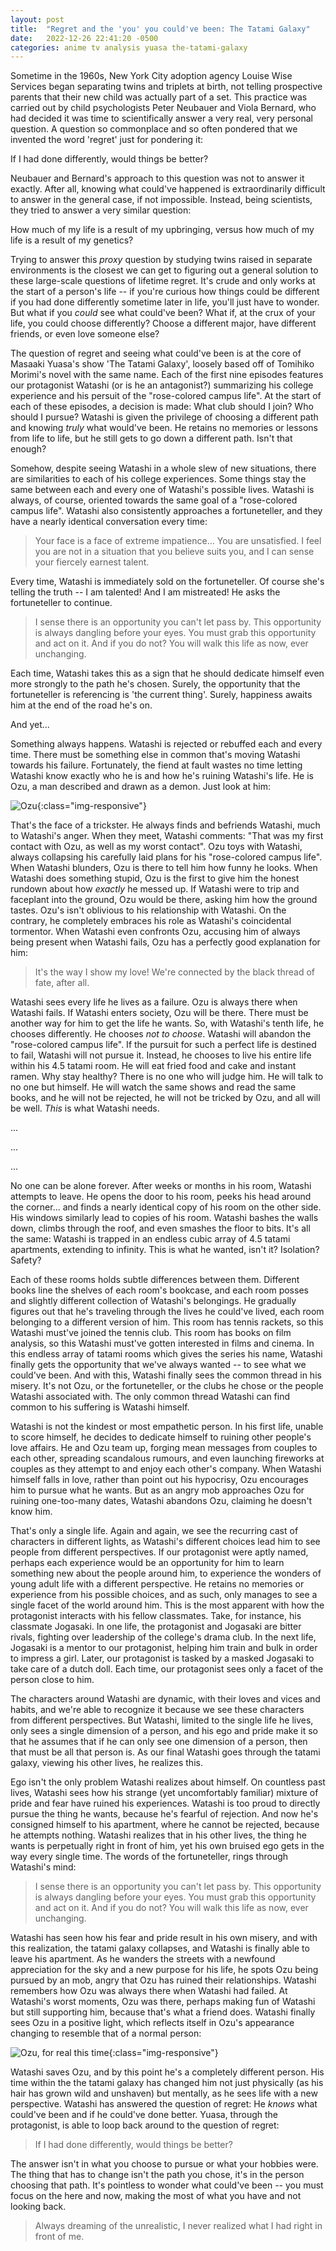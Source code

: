 ```yaml
---
layout: post
title:  "Regret and the 'you' you could've been: The Tatami Galaxy"
date:   2022-12-26 22:41:20 -0500
categories: anime tv analysis yuasa the-tatami-galaxy
---
```

Sometime in the 1960s, New York City adoption agency Louise Wise Services began separating twins and triplets at birth, not telling prospective parents that their new child was actually part of a set. This practice was carried out by child psychologists Peter Neubauer and Viola Bernard, who had decided it was time to scientifically answer a very real, very personal question. A question so commonplace and so often pondered that we invented the word 'regret' just for pondering it: 

If I had done differently, would things be better? 

Neubauer and Bernard's approach to this question was not to answer it exactly. After all, knowing what could've happened is extraordinarily difficult to answer in the general case, if not impossible. Instead, being scientists, they tried to answer a very similar question: 

How much of my life is a result of my upbringing, versus how much of my life is a result of my genetics?

Trying to answer this *proxy* question by studying twins raised in separate environments is the closest we can get to figuring out a general solution to these large-scale questions of lifetime regret. It's crude and only works at the start of a person's life -- if you're curious how things could be different if you had done differently sometime later in life, you'll just have to wonder. But what if you *could* see what could've been? What if, at the crux of your life, you could choose differently? Choose a different major, have different friends, or even love someone else? 

The question of regret and seeing what could've been is at the core of Masaaki Yuasa's show 'The Tatami Galaxy', loosely based off of Tomihiko Morimi's novel with the same name. Each of the first nine episodes features our protagonist Watashi (or is he an antagonist?) summarizing his college experience and his persuit of the "rose-colored campus life". At the start of each of these episodes, a decision is made: What club should I join? Who should I pursue? Watashi is given the privilege of choosing a different path and knowing *truly* what would've been. He retains no memories or lessons from life to life, but he still gets to go down a different path. Isn't that enough? 

Somehow, despite seeing Watashi in a whole slew of new situations, there are similarities to each of his college experiences. Some things stay the same between each and every one of Watashi's possible lives. Watashi is always, of course, oriented towards the same goal of a "rose-colored campus life". Watashi also consistently approaches a fortuneteller, and they have a nearly identical conversation every time:

> Your face is a face of extreme impatience... You are unsatisfied. I feel you are not in a situation that you believe suits you, and I can sense your fiercely earnest talent. 

Every time, Watashi is immediately sold on the fortuneteller. Of course she's telling the truth -- I am talented! And I am mistreated! He asks the fortuneteller to continue. 

> I sense there is an opportunity you can't let pass by. This opportunity is always dangling before your eyes. You must grab this opportunity and act on it. And if you do not? You will walk this life as now, ever unchanging. 

Each time, Watashi takes this as a sign that he should dedicate himself even more strongly to the path he's chosen. Surely, the opportunity that the fortuneteller is referencing is 'the current thing'. Surely, happiness awaits him at the end of the road he's on. 

And yet...

Something always happens. Watashi is rejected or rebuffed each and every time. There must be something else in common that's moving Watashi towards his failure. Fortunately, the fiend at fault wastes no time letting Watashi know exactly who he is and how he's ruining Watashi's life. He is Ozu, a man described and drawn as a demon. Just look at him: 

![Ozu]({{site.baseurl}}/assets/images/tatami/ozu.jpg){:class="img-responsive"}

That's the face of a trickster. He always finds and befriends Watashi, much to Watashi's anger. When they meet, Watashi comments: "That was my first contact with Ozu, as well as my worst contact". Ozu toys with Watashi, always collapsing his carefully laid plans for his "rose-colored campus life". When Watashi blunders, Ozu is there to tell him how funny he looks. When Watashi does something stupid, Ozu is the first to give him the honest rundown about how *exactly* he messed up. If Watashi were to trip and faceplant into the ground, Ozu would be there, asking him how the ground tastes. Ozu's isn't oblivious to his relationship with Watashi. On the contrary, he completely embraces his role as Watashi's coincidental tormentor. When Watashi even confronts Ozu, accusing him of always being present when Watashi fails, Ozu has a perfectly good explanation for him: 

> It's the way I show my love! We're connected by the black thread of fate, after all.

Watashi sees every life he lives as a failure. Ozu is always there when Watashi fails. If Watashi enters society, Ozu will be there. There must be another way for him to get the life he wants. So, with Watashi's tenth life, he chooses differently. He chooses *not to choose*. Watashi will abandon the "rose-colored campus life". If the pursuit for such a perfect life is destined to fail, Watashi will not pursue it. Instead, he chooses to live his entire life within his 4.5 tatami room. He will eat fried food and cake and instant ramen. Why stay healthy? There is no one who will judge him. He will talk to no one but himself. He will watch the same shows and read the same books, and he will not be rejected, he will not be tricked by Ozu, and all will be well. *This* is what Watashi needs. 

...

...

...

No one can be alone forever. After weeks or months in his room, Watashi attempts to leave. He opens the door to his room, peeks his head around the corner... and finds a nearly identical copy of his room on the other side. His windows similarly lead to copies of his room. Watashi bashes the walls down, climbs through the roof, and even smashes the floor to bits. It's all the same: Watashi is trapped in an endless cubic array of 4.5 tatami apartments, extending to infinity. This is what he wanted, isn't it? Isolation? Safety?

Each of these rooms holds subtle differences between them. Different books line the shelves of each room's bookcase, and each room posses and slightly different collection of Watashi's belongings. He gradually figures out that he's traveling through the lives he could've lived, each room belonging to a different version of him. This room has tennis rackets, so this Watashi must've joined the tennis club. This room has books on film analysis, so this Watashi must've gotten interested in films and cinema. In this endless array of tatami rooms which gives the series his name, Watashi finally gets the opportunity that we've always wanted -- to see what we could've been. And with this, Watashi finally sees the common thread in his misery. It's not Ozu, or the fortuneteller, or the clubs he chose or the people Watashi associated with. The only common thread Watashi can find common to his suffering is Watashi himself. 

Watashi is not the kindest or most empathetic person. In his first life, unable to score himself, he decides to dedicate himself to ruining other people's love affairs. He and Ozu team up, forging mean messages from couples to each other, spreading scandalous rumours, and even launching fireworks at couples as they attempt to and enjoy each other's company. When Watashi himself falls in love, rather than point out his hypocrisy, Ozu encourages him to pursue what he wants. But as an angry mob approaches Ozu for ruining one-too-many dates, Watashi abandons Ozu, claiming he doesn't know him. 

That's only a single life. Again and again, we see the recurring cast of characters in different lights, as Watashi's different choices lead him to see people from different perspectives. If our protagonist were aptly named, perhaps each experience would be an opportunity for him to learn something new about the people around him, to experience the wonders of young adult life with a different perspective. He retains no memories or experience from his possible choices, and as such, only manages to see a single facet of the world around him. This is the most apparent with how the protagonist interacts with his fellow classmates. Take, for instance, his classmate Jogasaki. In one life, the protagonist and Jogasaki are bitter rivals, fighting over leadership of the college's drama club. In the next life, Jogasaki is a mentor to our protagonist, helping him train and bulk in order to impress a girl. Later, our protagonist is tasked by a masked Jogasaki to take care of a dutch doll. Each time, our protagonist sees only a facet of the person close to him. 

The characters around Watashi are dynamic, with their loves and vices and habits, and we're able to recognize it because we see these characters from different perspectives. But Watashi, limited to the single life he lives, only sees a single dimension of a person, and his ego and pride make it so that he assumes that if he can only see one dimension of a person, then that must be all that person is. As our final Watashi goes through the tatami galaxy, viewing his other lives, he realizes this. 

Ego isn't the only problem Watashi realizes about himself. On countless past lives, Watashi sees how his strange (yet uncomfortably familiar) mixture of pride and fear have ruined his experiences. Watashi is too proud to directly pursue the thing he wants, because he's fearful of rejection. And now he's consigned himself to his apartment, where he cannot be rejected, because he attempts nothing. Watashi realizes that in his other lives, the thing he wants is perpetually right in front of him, yet his own bruised ego gets in the way every single time. The words of the fortuneteller, rings through Watashi's mind: 

> I sense there is an opportunity you can't let pass by. This opportunity is always dangling before your eyes. You must grab this opportunity and act on it. And if you do not? You will walk this life as now, ever unchanging. 

Watashi has seen how his fear and pride result in his own misery, and with this realization, the tatami galaxy collapses, and Watashi is finally able to leave his apartment. As he wanders the streets with a newfound appreciation for the sky and a new purpose for his life, he spots Ozu being pursued by an mob, angry that Ozu has ruined their relationships. Watashi remembers how Ozu was always there when Watashi had failed. At Watashi's worst moments, Ozu was there, perhaps making fun of Watashi but still supporting him, because that's what a friend does. Watashi finally sees Ozu in a positive light, which reflects itself in Ozu's appearance changing to resemble that of a normal person: 


![Ozu, for real this time]({{site.baseurl}}/assets/images/tatami/ozuend.png){:class="img-responsive"}

Watashi saves Ozu, and by this point he's a completely different person. His time within the the tatami galaxy has changed him not just physically (as his hair has grown wild and unshaven) but mentally, as he sees life with a new perspective. Watashi has answered the question of regret: He *knows* what could've been and if he could've done better. Yuasa, through the protagonist, is able to loop back around to the question of regret: 

> If I had done differently, would things be better? 

The answer isn't in what you choose to pursue or what your hobbies were. The thing that has to change isn't the path you chose, it's in the person choosing that path. It's pointless to wonder what could've been -- you must focus on the here and now, making the most of what you have and not looking back. 

> Always dreaming of the unrealistic, I never realized what I had right in front of me. 
